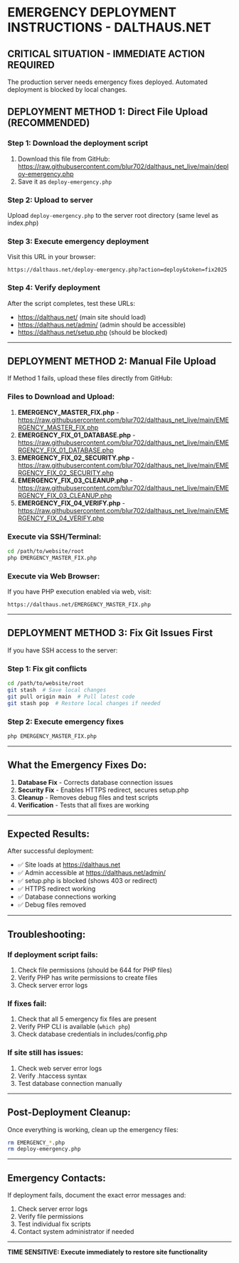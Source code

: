 # EMERGENCY DEPLOYMENT INSTRUCTIONS - DALTHAUS.NET

## CRITICAL SITUATION - IMMEDIATE ACTION REQUIRED

The production server needs emergency fixes deployed. Automated deployment is blocked by local changes.

## DEPLOYMENT METHOD 1: Direct File Upload (RECOMMENDED)

### Step 1: Download the deployment script
1. Download this file from GitHub: https://raw.githubusercontent.com/blur702/dalthaus_net_live/main/deploy-emergency.php
2. Save it as `deploy-emergency.php`

### Step 2: Upload to server
Upload `deploy-emergency.php` to the server root directory (same level as index.php)

### Step 3: Execute emergency deployment
Visit this URL in your browser:
```
https://dalthaus.net/deploy-emergency.php?action=deploy&token=fix2025
```

### Step 4: Verify deployment
After the script completes, test these URLs:
- https://dalthaus.net/ (main site should load)
- https://dalthaus.net/admin/ (admin should be accessible)  
- https://dalthaus.net/setup.php (should be blocked)

---

## DEPLOYMENT METHOD 2: Manual File Upload

If Method 1 fails, upload these files directly from GitHub:

### Files to Download and Upload:
1. **EMERGENCY_MASTER_FIX.php** - https://raw.githubusercontent.com/blur702/dalthaus_net_live/main/EMERGENCY_MASTER_FIX.php
2. **EMERGENCY_FIX_01_DATABASE.php** - https://raw.githubusercontent.com/blur702/dalthaus_net_live/main/EMERGENCY_FIX_01_DATABASE.php
3. **EMERGENCY_FIX_02_SECURITY.php** - https://raw.githubusercontent.com/blur702/dalthaus_net_live/main/EMERGENCY_FIX_02_SECURITY.php
4. **EMERGENCY_FIX_03_CLEANUP.php** - https://raw.githubusercontent.com/blur702/dalthaus_net_live/main/EMERGENCY_FIX_03_CLEANUP.php
5. **EMERGENCY_FIX_04_VERIFY.php** - https://raw.githubusercontent.com/blur702/dalthaus_net_live/main/EMERGENCY_FIX_04_VERIFY.php

### Execute via SSH/Terminal:
```bash
cd /path/to/website/root
php EMERGENCY_MASTER_FIX.php
```

### Execute via Web Browser:
If you have PHP execution enabled via web, visit:
```
https://dalthaus.net/EMERGENCY_MASTER_FIX.php
```

---

## DEPLOYMENT METHOD 3: Fix Git Issues First

If you have SSH access to the server:

### Step 1: Fix git conflicts
```bash
cd /path/to/website/root
git stash  # Save local changes
git pull origin main  # Pull latest code
git stash pop  # Restore local changes if needed
```

### Step 2: Execute emergency fixes
```bash
php EMERGENCY_MASTER_FIX.php
```

---

## What the Emergency Fixes Do:

1. **Database Fix** - Corrects database connection issues
2. **Security Fix** - Enables HTTPS redirect, secures setup.php
3. **Cleanup** - Removes debug files and test scripts
4. **Verification** - Tests that all fixes are working

---

## Expected Results:

After successful deployment:
- ✅ Site loads at https://dalthaus.net
- ✅ Admin accessible at https://dalthaus.net/admin/
- ✅ setup.php is blocked (shows 403 or redirect)
- ✅ HTTPS redirect working
- ✅ Database connections working
- ✅ Debug files removed

---

## Troubleshooting:

### If deployment script fails:
1. Check file permissions (should be 644 for PHP files)
2. Verify PHP has write permissions to create files
3. Check server error logs

### If fixes fail:
1. Check that all 5 emergency fix files are present
2. Verify PHP CLI is available (`which php`)
3. Check database credentials in includes/config.php

### If site still has issues:
1. Check web server error logs
2. Verify .htaccess syntax
3. Test database connection manually

---

## Post-Deployment Cleanup:

Once everything is working, clean up the emergency files:
```bash
rm EMERGENCY_*.php
rm deploy-emergency.php
```

---

## Emergency Contacts:

If deployment fails, document the exact error messages and:
1. Check server error logs
2. Verify file permissions
3. Test individual fix scripts
4. Contact system administrator if needed

---

**TIME SENSITIVE: Execute immediately to restore site functionality**